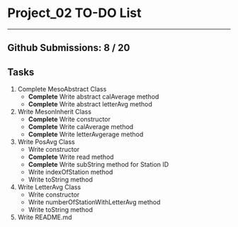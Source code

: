 # Project_02 TO-DO List
_____________________
## Github Submissions:		8 / 20
## Tasks
1. Complete MesoAbstract Class
	* __Complete__ Write abstract calAverage method
	* __Complete__ Write abstract letterAvg method
2. Write MesonInherit Class
	* __Complete__ Write constructor
	* __Complete__ Write calAverage method
	* __Complete__ Write letterAvgerage method
3. Write PosAvg Class
	* Write constructor
	* __Complete__ Write read method
	* __Complete__ Write subString method for Station ID
	* Write indexOfStation method
	* Write toString method
4. Write LetterAvg Class
	* Write constructor
	* Write numberOfStationWithLetterAvg method
	* Write toString method
5. Write README.md
